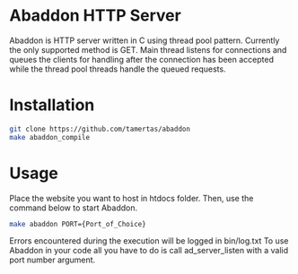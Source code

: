 Abaddon HTTP Server
=======

Abaddon is HTTP server written in C using thread pool pattern.
Currently the only supported method is GET. Main thread listens for connections
and queues the clients for handling after the connection has been accepted
while the thread pool threads handle the queued requests.

Installation
=======
```bash
git clone https://github.com/tamertas/abaddon
make abaddon_compile
```

Usage
=======
Place the website you want to host in htdocs folder.
Then, use the command below to start Abaddon.
```bash
make abaddon PORT={Port_of_Choice}
```
Errors encountered during the execution will be logged
in bin/log.txt
To use Abaddon in your code all you have to do is call
ad_server_listen with a valid port number argument.

